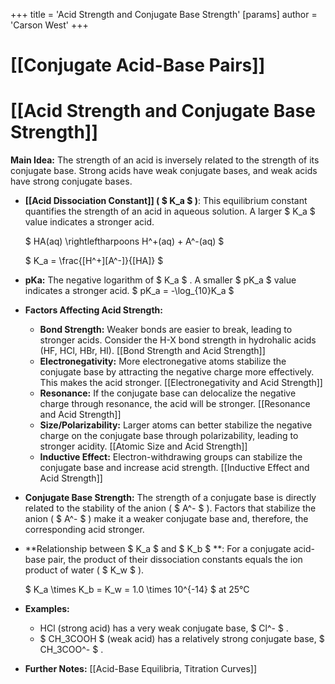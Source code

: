 +++
 title = 'Acid Strength and Conjugate Base Strength'
[params]
	author = 'Carson West'
+++
# [[Conjugate Acid-Base Pairs]]
# [[Acid Strength and Conjugate Base Strength]]

**Main Idea:**  The strength of an acid is inversely related to the strength of its conjugate base.  Strong acids have weak conjugate bases, and weak acids have strong conjugate bases.

* **[[Acid Dissociation Constant]] ( $ K_a $ )**: This equilibrium constant quantifies the strength of an acid in aqueous solution.  A larger  $ K_a $  value indicates a stronger acid.

   $ HA(aq) \rightleftharpoons H^+(aq) + A^-(aq) $ 

   $ K_a = \frac{[H^+][A^-]}{[HA]} $ 

* **pKa:** The negative logarithm of  $ K_a $ .  A smaller  $ pK_a $  value indicates a stronger acid.   $ pK_a = -\log_{10}K_a $ 

* **Factors Affecting Acid Strength:**

    * **Bond Strength:** Weaker bonds are easier to break, leading to stronger acids.  Consider the H-X bond strength in hydrohalic acids (HF, HCl, HBr, HI). [[Bond Strength and Acid Strength]]
    * **Electronegativity:**  More electronegative atoms stabilize the conjugate base by attracting the negative charge more effectively. This makes the acid stronger. [[Electronegativity and Acid Strength]]
    * **Resonance:** If the conjugate base can delocalize the negative charge through resonance, the acid will be stronger. [[Resonance and Acid Strength]]
    * **Size/Polarizability:** Larger atoms can better stabilize the negative charge on the conjugate base through polarizability, leading to stronger acidity. [[Atomic Size and Acid Strength]]
    * **Inductive Effect:** Electron-withdrawing groups can stabilize the conjugate base and increase acid strength.  [[Inductive Effect and Acid Strength]]


* **Conjugate Base Strength:** The strength of a conjugate base is directly related to the stability of the anion ( $ A^- $ ).  Factors that stabilize the anion ( $ A^- $ ) make it a weaker conjugate base and, therefore, the corresponding acid stronger.


* **Relationship between  $ K_a $  and  $ K_b $ **:  For a conjugate acid-base pair, the product of their dissociation constants equals the ion product of water ( $ K_w $ ).

   $ K_a \times K_b = K_w = 1.0 \times 10^{-14} $  at 25°C

* **Examples:**

    * HCl (strong acid) has a very weak conjugate base,  $ Cl^- $ .
    *  $ CH_3COOH $  (weak acid) has a relatively strong conjugate base,  $ CH_3COO^- $ .


* **Further Notes:** [[Acid-Base Equilibria, Titration Curves]]
